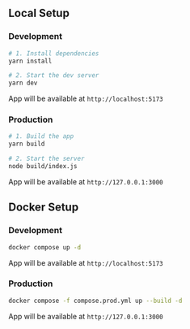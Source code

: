 ## Local Setup

### Development

```bash
# 1. Install dependencies
yarn install

# 2. Start the dev server
yarn dev
```

App will be available at `http://localhost:5173`

### ️Production

```bash
# 1. Build the app
yarn build

# 2. Start the server
node build/index.js
```

App will be available at `http://127.0.0.1:3000`

## Docker Setup

### Development

```bash
docker compose up -d
```

App will be available at `http://localhost:5173`

### Production

```bash
docker compose -f compose.prod.yml up --build -d
```

App will be available at `http://127.0.0.1:3000`